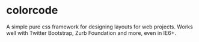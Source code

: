 colorcode
=========

A simple pure css framework for designing layouts for web projects. Works well with Twitter Bootstrap, Zurb Foundation and more, even in IE6+.
